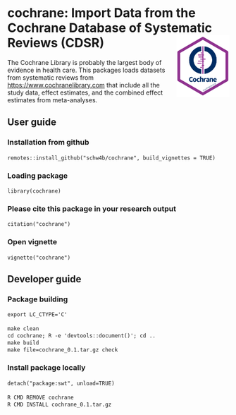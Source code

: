 # cochrane: Import Data from the Cochrane Database of Systematic Reviews (CDSR) <img src="man/figures/cochrane_hex.png" align="right" width=120 height=139 alt="" />

The Cochrane Library is probably the largest body of evidence in health care. This packages loads datasets from systematic reviews from https://www.cochranelibrary.com that include all the study data, effect estimates, and the combined effect estimates from meta-analyses.

## User guide

### Installation from github

    remotes::install_github("schw4b/cochrane", build_vignettes = TRUE)

### Loading package

    library(cochrane)
    
### Please cite this package in your research output

    citation("cochrane")
    
### Open vignette
    
    vignette("cochrane")

## Developer guide

### Package building

    export LC_CTYPE='C'

    make clean
    cd cochrane; R -e 'devtools::document()'; cd ..
    make build
    make file=cochrane_0.1.tar.gz check

### Install package locally

    detach("package:swt", unload=TRUE)

    R CMD REMOVE cochrane
    R CMD INSTALL cochrane_0.1.tar.gz
